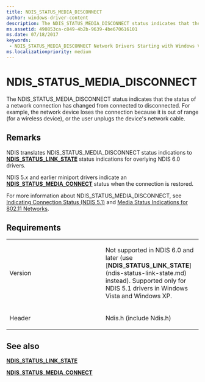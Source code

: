 ```yaml
---
title: NDIS_STATUS_MEDIA_DISCONNECT
author: windows-driver-content
description: The NDIS_STATUS_MEDIA_DISCONNECT status indicates that the status of a network connection has changed from connected to disconnected.
ms.assetid: 490853ca-c849-4b2b-9639-4be670616101
ms.date: 07/18/2017 
keywords:
 - NDIS_STATUS_MEDIA_DISCONNECT Network Drivers Starting with Windows Vista
ms.localizationpriority: medium
---
```


# NDIS\_STATUS\_MEDIA\_DISCONNECT


The NDIS\_STATUS\_MEDIA\_DISCONNECT status indicates that the status of a network connection has changed from connected to disconnected. For example, the network device loses the connection because it is out of range (for a wireless device), or the user unplugs the device's network cable.

Remarks
-------

NDIS translates NDIS\_STATUS\_MEDIA\_DISCONNECT status indications to [**NDIS\_STATUS\_LINK\_STATE**](ndis-status-link-state.md) status indications for overlying NDIS 6.0 drivers.

NDIS 5.*x* and earlier miniport drivers indicate an [**NDIS\_STATUS\_MEDIA\_CONNECT**](ndis-status-media-connect.md) status when the connection is restored.

For more information about NDIS\_STATUS\_MEDIA\_DISCONNECT, see [Indicating Connection Status (NDIS 5.1)](https://msdn.microsoft.com/library/windows/hardware/ff546856) and [Media Status Indications for 802.11 Networks](https://msdn.microsoft.com/library/windows/hardware/ff549301).

Requirements
------------

<table>
<colgroup>
<col width="50%" />
<col width="50%" />
</colgroup>
<tbody>
<tr class="odd">
<td><p>Version</p></td>
<td><p>Not supported in NDIS 6.0 and later (use [<strong>NDIS_STATUS_LINK_STATE</strong>](ndis-status-link-state.md) instead). Supported only for NDIS 5.1 drivers in Windows Vista and Windows XP.</p></td>
</tr>
<tr class="even">
<td><p>Header</p></td>
<td>Ndis.h (include Ndis.h)</td>
</tr>
</tbody>
</table>

## See also


[**NDIS\_STATUS\_LINK\_STATE**](ndis-status-link-state.md)

[**NDIS\_STATUS\_MEDIA\_CONNECT**](ndis-status-media-connect.md)

 

 




